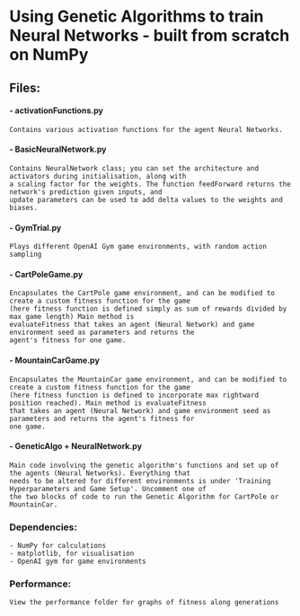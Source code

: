 # Using Genetic Algorithms to train Neural Networks - built from scratch on NumPy

## Files:
#### - activationFunctions.py
    Contains various activation functions for the agent Neural Networks.
    
#### - BasicNeuralNetwork.py
    Contains NeuralNetwork class; you can set the architecture and activators during initialisation, along with
    a scaling factor for the weights. The function feedForward returns the network's prediction given inputs, and
    update parameters can be used to add delta values to the weights and biases.
    
#### - GymTrial.py
    Plays different OpenAI Gym game environments, with random action sampling
    
#### - CartPoleGame.py
    Encapsulates the CartPole game environment, and can be modified to create a custom fitness function for the game
    (here fitness function is defined simply as sum of rewards divided by max game length) Main method is
    evaluateFitness that takes an agent (Neural Network) and game environment seed as parameters and returns the
    agent's fitness for one game.
   
#### - MountainCarGame.py
    Encapsulates the MountainCar game environment, and can be modified to create a custom fitness function for the game
    (here fitness function is defined to incorporate max rightward position reached). Main method is evaluateFitness 
    that takes an agent (Neural Network) and game environment seed as parameters and returns the agent's fitness for
    one game.

#### - GeneticAlgo + NeuralNetwork.py
    Main code involving the genetic algorithm's functions and set up of the agents (Neural Networks). Everything that
    needs to be altered for different environments is under 'Training Hyperparameters and Game Setup'. Uncomment one of
    the two blocks of code to run the Genetic Algorithm for CartPole or MountainCar.    
   
### Dependencies:
    - NumPy for calculations
    - matplotlib, for visualisation
    - OpenAI gym for game environments
    
### Performance:
    View the performance folder for graphs of fitness along generations
